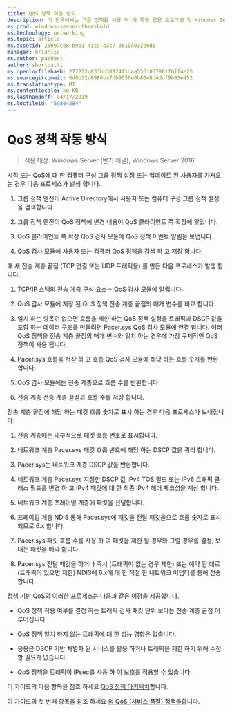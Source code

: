 ```yaml
---
title: QoS 정책 작동 방식
description: 이 항목에서는 그룹 정책을 사용 하 여 특정 응용 프로그램 및 Windows Server 2016에서 서비스의 네트워크 트래픽을 대역폭 우선 순위를 지정할 수 있는 서비스 품질 (QoS) 정책의 개요를 제공 합니다.
ms.prod: windows-server-threshold
ms.technology: networking
ms.topic: article
ms.assetid: 25097cb8-b9b1-41c9-b3c7-3610a032e0d8
manager: brianlic
ms.author: pashort
author: shortpatti
ms.openlocfilehash: 272272c833bb38924f1daa5561037901f6ff4e25
ms.sourcegitcommit: 0d0b32c8986ba7db9536e0b8648d4ddf9b03e452
ms.translationtype: MT
ms.contentlocale: ko-KR
ms.lasthandoff: 04/17/2019
ms.locfileid: "59864284"
---
```

# <a name="how-qos-policy-works"></a>QoS 정책 작동 방식

>적용 대상: Windows Server (반기 채널), Windows Server 2016

시작 또는 QoS에 대 한 컴퓨터 구성 그룹 정책 설정 또는 업데이트 된 사용자를 가져오는 경우 다음 프로세스가 발생 합니다.

1. 그룹 정책 엔진이 Active Directory에서 사용자 또는 컴퓨터 구성 그룹 정책 설정을 검색합니다.

2. 그룹 정책 엔진이 QoS 정책에 변경 내용이 QoS 클라이언트 쪽 확장에 알립니다.

3. QoS 클라이언트 쪽 확장 QoS 검사 모듈에 QoS 정책 이벤트 알림을 보냅니다.

4. QoS 검사 모듈에 사용자 또는 컴퓨터 QoS 정책을 검색 하 고 저장 합니다.

때 새 전송 계층 끝점 \(TCP 연결 또는 UDP 트래픽을\) 를 만든 다음 프로세스가 발생 합니다.

1. TCP/IP 스택의 전송 계층 구성 요소는 QoS 검사 모듈에 알립니다.

2. QoS 검사 모듈에 저장 된 QoS 정책 전송 계층 끝점의 매개 변수를 비교 합니다.

3. 일치 하는 항목이 없으면 흐름을 제한 하는 QoS 정책 설정을 트래픽과 DSCP 값을 포함 하는 데이터 구조를 만들려면 Pacer.sys QoS 검사 모듈에 연결 합니다. 여러 QoS 정책을 전송 계층 끝점의 매개 변수와 일치 하는 경우에 가장 구체적인 QoS 정책이 사용 됩니다.

4. Pacer.sys 흐름을 저장 하 고 흐름 QoS 검사 모듈에 해당 하는 흐름 숫자를 반환 합니다.

5. QoS 검사 모듈에는 전송 계층으로 흐름 수를 반환합니다.

6. 전송 계층 전송 계층 끝점과 흐름 수를 저장 합니다.

전송 계층 끝점에 해당 하는 패킷 흐름 숫자로 표시 하는 경우 다음 프로세스가 보내집니다.

1. 전송 계층에는 내부적으로 패킷 흐름 번호로 표시합니다.

2. 네트워크 계층 Pacer.sys 패킷 흐름 번호에 해당 하는 DSCP 값을 쿼리 합니다.

3. Pacer.sys는 네트워크 계층 DSCP 값을 반환합니다.

4. 네트워크 계층 Pacer.sys 지정한 DSCP 값 IPv4 TOS 필드 또는 IPv6 트래픽 클래스 필드를 변경 하 고 IPv4 패킷에 대 한 최종 IPv4 헤더 체크섬을 계산 합니다.

5. 네트워크 계층 프레이밍 계층에 패킷을 전달합니다.

6. 프레이밍 계층 NDIS 통해 Pacer.sys에 패킷을 전달 패킷을으로 흐름 숫자로 표시 되므로 6.x 합니다.

7. Pacer.sys 패킷 흐름 수를 사용 하 여 패킷을 제한 될 경우와 그럴 경우를 결정, 보내는 패킷을 예약 합니다.

8. Pacer.sys 전달 패킷을 하거나 즉시 \(트래픽이 없는 경우 제한\) 또는 예약 된 대로 \(트래픽이 있으면 제한\) NDIS에 6.x에 대 한 적절 한 네트워크 어댑터를 통해 전송 합니다.

정책 기반 QoS의 이러한 프로세스는 다음과 같은 이점을 제공합니다.

- QoS 정책 적용 여부를 결정 하는 트래픽 검사 패킷 단위 보다는 전송 계층 끝점 이루어집니다.

- QoS 정책 일치 하지 않는 트래픽에 대 한 성능 영향은 없습니다.

- 응용은 DSCP 기반 차별화 된 서비스를 활용 하거나 트래픽을 제한 하기 위해 수정할 필요가 없습니다.

- QoS 정책을 트래픽이 IPsec를 사용 하 여 보호를 적용할 수 있습니다.

이 가이드의 다음 항목을 참조 하세요 [QoS 정책 아키텍처](qos-policy-architecture.md)합니다.

이 가이드의 첫 번째 항목을 참조 하세요 [의 QoS (서비스 품질) 정책을](qos-policy-top.md)합니다.
